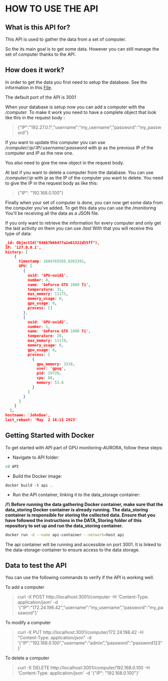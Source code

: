 # HOW TO USE THE API

## What is this API for?

This API is used to gather the data from a set of computer.

So the its main goal is to get some data.
However you can still manage the set of computer thanks to the API.

## How does it work?

In order to get the data you first need to setup the database.
See the information in this [File](../data_storage/README.md).

The default port of the API is 3001

When your database is setup now you can add a computer with the */computer*.
To make it work you need to have a complete object that look like this in the request body :

> {"IP":"192.27.0.1","username":"my_username","password":"my_password"}

If you want to update this computer you can use */computer/:ip/:IP/:username/:password*
with *ip* as the previous IP of the computer and *IP* as the new one.

You also need to give the new object in the request body.

At last if you want to delete a computer from the database. You can use */computer/:ip*
with *ip* as the IP of the computer you want to delete. You need to give the IP in the request body as like this:

> {"IP": "192.168.0.100"}

Finally when your set of computer is done, you can now get some data from the computer you've added.
To get this data you can use the */monitoring*
You'll be receiving all the data as a JSON file.

If you only want to retrieve the information for every computer and only get the last activity on them you can use */last*
With that you will receive this type of data:

```json
_id: ObjectId("646b7b66477a2e61522d55ff"),
IP: '127.0.0.1',
history: [
    {
      timestamp: 1684765565.0283391,
      GPU: [
        {
          uuid: 'GPU-uuid1',
          number: 0,
          name: 'GeForce GTX 1080 Ti',
          temperature: 31,
          max_memory: 11175,
          memory_usage: 0,
          gpu_usage: 0,
          process: []
        },
        {
          uuid: 'GPU-uuid2',
          number: 1,
          name: 'GeForce GTX 1080 Ti',
          temperature: 28,
          max_memory: 11178,
          memory_usage: 0,
          gpu_usage: 0,
          process: [
            {
              gpu_memory: 3318,
              user: 'gpuq',
              pid: 19726,
              cpu: 88,
              memory: 53.6
            }
          ]
        }
      ]
    }
  ],
hostname: 'JohnDoe',
last_reboot: 'May  2 16:15 2023'
```

## Getting Started with Docker

To get started with API part of GPU monitoring-AURORA, follow these steps:

- Navigate to API folder:

```bash
cd API
```

- Build the Docker image:

```shell
docker build -t api .
```

- Run the API container, linking it to the data_storage container:

**/!\ Before running the data gathering Docker container, make sure that the data_storing Docker container is already running. The data_storing container is responsible for storing the collected data. Ensure that you have followed the instructions in the DATA_Storing folder of this repository to set up and run the data_storing container.**

```bash
docker run -d --name api-container --network=host api
```

The api container will be running and accessible on port 3001. It is linked to the data-storage-container to ensure access to the data storage.

## Data to test the API

You can use the following commands to verify if the API is working well.

To add a computer
> curl -X POST http://localhost:3001/computer -H 'Content-Type: application/json' -d '{"IP":"172.24.198.42","username":"my_username","password":"my_password"}'

To modify a computer
>curl -X PUT http://localhost:3001/computer/172.24.198.42 -H "Content-Type: application/json" -d '{"IP":"192.168.0.100","username":"admin","password":"password123"}' 

To delete a computer
>curl -X DELETE http://localhost:3001/computer/192.168.0.100 -H 'Content-Type: application/json' -d '{"IP": "192.168.0.100"}'